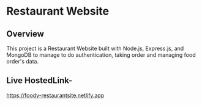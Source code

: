 # Restaurant Website 
## Overview
This project is a Restaurant Website built with Node.js, Express.js, and MongoDB to manage to do authentication, taking order and managing food order's data. 

## Live HostedLink-
https://foody-restaurantsite.netlify.app

